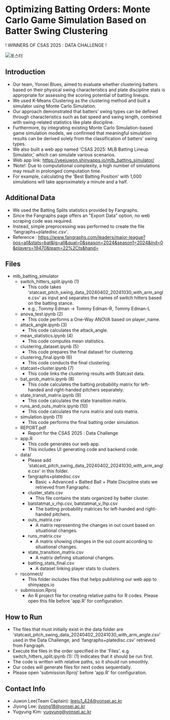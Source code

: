 # Optimizing Batting Orders: Monte Carlo Game Simulation Based on Batter Swing Clustering

! WINNERS OF CSAS 2025 : DATA CHALLENGE !

![포스터](./images/포스터_최종_3차.png)

## Introduction
- Our team, Yonsei Blues, aimed to evaluate whether clustering batters based on their physical swing characteristics and plate discipline stats is appropriate for assessing the scoring potential of batting lineups.
- We used K-Means Clustering as the clustering method and built a simulator using Monte Carlo Simulation.
- Our approach demonstrated that batters' swing types can be defined through characteristics such as bat speed and swing length, combined with swing-related statistics like plate discipline.
- Furthermore, by integrating existing Monte Carlo Simulation-based game simulation models, we confirmed that meaningful simulation results can be derived solely from the classification of batters' swing types.
- We also built a web app named 'CSAS 2025: MLB Batting Lineup Simulator,' which can simulate various scenarios.
- Web app link: https://yeejuwon.shinyapps.io/mlb_batting_simulator/
- !Note!: Due to computational complexity, a high number of simulations may result in prolonged computation time.
- For example, calculating the 'Best Batting Position' with 1,000 simulations will take approximately a minute and a half.

## Additional Data
- We used the Batting Splits statistics provided by Fangraphs. 
- Since the Fangraphs page offers an "Export Data" option, no web scraping code was required.
- Instead, simple preprocessing was performed to create the file 'fangraphs+platedisc.csv'.
- Reference : https://www.fangraphs.com/leaders/major-league?pos=all&stats=bat&lg=all&qual=0&season=2024&season1=2024&ind=0&players=19470&team=22%2Cts&hand=

## Files
- mlb_batting_simulator
  - switch_hitters_split.ipynb (1)
    - This code takes 'statcast_pitch_swing_data_20240402_20241030_with_arm_angle.csv' as input and separates the names of switch hitters based on the batting stance.
    - e.g., Tommy Edman -> Tommy Edman-R, Tommy Edman-L
  - anova_test.ipynb (2)
    - This code performs a One-Way ANOVA based on player_name.
  - attack_angle.ipynb (3)
    - This code calculates the attack_angle.
  - mean_statistics.ipynb (4)
    - This code computes mean statistics.
  - clustering_dataset.ipynb (5)
    - This code prepares the final dataset for clustering.
  - clustering_final.ipynb (6)
    - This code conducts the final clustering.
  - statcast+cluster.ipynb (7)
    - This code links the clustering results with Statcast data.
  - bat_prob_matrix.ipynb (8)
    - This code calculates the batting probability matrix for left-handed and right-handed pitchers separately.
  - state_transit_matrix.ipynb (9)
    - This code calculates the state transition matrix.
  - runs_and_outs_matrix.ipynb (10)
    - This code calculates the runs matrix and outs matrix.
  - simulation.ipynb (11)
    - This code performs the final batting order simulation.
  - REPORT.pdf
    - Report for the CSAS 2025 : Data Challenge
  - app.R
    - This code generates our web app.
    - This includes UI generating code and backend code.
  - data/
    - Please add 'statcast_pitch_swing_data_20240402_20241030_with_arm_angle.csv' in this folder.
    - fangraphs+platedisc.csv
      - Basic + Advanced + Batted Ball + Plate Discipline stats we retrieved from Fangraphs.
    - cluster_stats.csv
      - This file contains the stats organized by batter cluster.
    - batstatmat_v_rhp.csv, batstatmat_v_lhp.csv
      - The batting probability matrices for left-handed and right-handed pitchers.
    - outs_matrix.csv
      - A matrix representing the changes in out count based on situational changes.
    - runs_matrix.csv
      - A matrix showing changes in the out count according to situational changes.
    - state_transition_matrix.csv
      - A matrix defining situational changes.
    - batting_stats_final.csv
      - A dataset linking player stats to clusters.
  - rsconnect/
    - This folder includes files that helps publishing our web app to shinyapps.io
  - submission.Rproj
    - An R project file for creating relative paths for R codes. Please open this file before 'app.R' for configuration.

## How to Run
- The files that must initially exist in the data folder are 'statcast_pitch_swing_data_20240402_20241030_with_arm_angle.csv' used in the Data Challenge, and 'fangraphs+platedisc.csv' retrieved from Fangraph.
- Execute the files in the order specified in the 'Files'. e.g. switch_hitters_split.ipynb (1): (1) indicates that it should be run first.
- The code is written with relative paths, so it should run smoothly.
- Our codes will generate files for next codes sequentially.
- Please open 'submission.Rproj' before 'app.R' for configuration.

## Contact Info
- Juwon Lee(Team Captain): leeju1_424@yonsei.ac.kr
- Jiyong Lee: jiyong18@yonsei.ac.kr
- Yugyung Kim: yugyung@yonsei.ac.kr 
